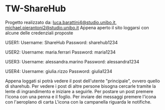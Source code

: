 # TW-ShareHub
Progetto realizzato da: luca.barattini4@studio.unibo.it, michael.pierantoni2@studio.unibo.it
Appena aperto il sito loggarsi con alcune delle credenziali proposte

USER1:
Username: ShareHub 
Password: sharehub1234

USER2:
Username: maria.ferrari 
Password: maria1234

USER3:
Username: alessandra.marino 
Password: alessandra1234

USER4:
Username: giulia.rizzo 
Password: giulia1234


Appena loggati si potrà vedere il post dell'utente "principale", ovvero quello di sharehub.
Per vedere i post di altre persone bisogna cercarle tramite la lente di ingrandimento e iniziare a seguirle.
Per postare un post premere l'icona con una penna e il foglio.
Per inviare dei messaggi premere l'icona con l'aeroplano di carta
L'icona con la campanella riguarda le notifiche.
